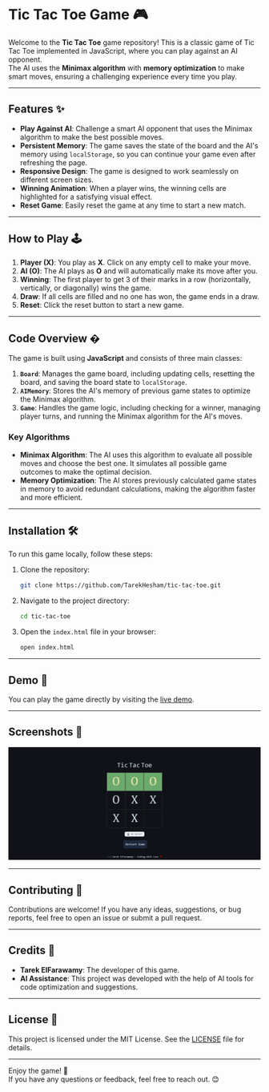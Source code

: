 # Tic Tac Toe Game 🎮

Welcome to the **Tic Tac Toe** game repository! This is a classic game of Tic Tac Toe implemented in JavaScript, where you can play against an AI opponent. <br>The AI uses the **Minimax algorithm** with **memory optimization** to make smart moves, ensuring a challenging experience every time you play.

---

## Features ✨

- **Play Against AI**: Challenge a smart AI opponent that uses the Minimax algorithm to make the best possible moves.
- **Persistent Memory**: The game saves the state of the board and the AI's memory using `localStorage`, so you can continue your game even after refreshing the page.
- **Responsive Design**: The game is designed to work seamlessly on different screen sizes.
- **Winning Animation**: When a player wins, the winning cells are highlighted for a satisfying visual effect.
- **Reset Game**: Easily reset the game at any time to start a new match.

---

## How to Play 🕹️

1. **Player (X)**: You play as **X**. Click on any empty cell to make your move.
2. **AI (O)**: The AI plays as **O** and will automatically make its move after you.
3. **Winning**: The first player to get 3 of their marks in a row (horizontally, vertically, or diagonally) wins the game.
4. **Draw**: If all cells are filled and no one has won, the game ends in a draw.
5. **Reset**: Click the reset button to start a new game.

---

## Code Overview �

The game is built using **JavaScript** and consists of three main classes:

1. **`Board`**: Manages the game board, including updating cells, resetting the board, and saving the board state to `localStorage`.
2. **`AIMemory`**: Stores the AI's memory of previous game states to optimize the Minimax algorithm.
3. **`Game`**: Handles the game logic, including checking for a winner, managing player turns, and running the Minimax algorithm for the AI's moves.

### Key Algorithms

- **Minimax Algorithm**: The AI uses this algorithm to evaluate all possible moves and choose the best one. It simulates all possible game outcomes to make the optimal decision.
- **Memory Optimization**: The AI stores previously calculated game states in memory to avoid redundant calculations, making the algorithm faster and more efficient.

---

## Installation 🛠️

To run this game locally, follow these steps:

1. Clone the repository:
   ```bash
   git clone https://github.com/TarekHesham/tic-tac-toe.git
   ```
2. Navigate to the project directory:
   ```bash
   cd tic-tac-toe
   ```
3. Open the `index.html` file in your browser:
   ```bash
   open index.html
   ```

---

## Demo 🎥

You can play the game directly by visiting the [live demo](https://tarekhesham.github.io/tic-tac-toe/).

---

## Screenshots 📸

![Game Screenshot](/images/screenshot.png)

---

## Contributing 🤝

Contributions are welcome! If you have any ideas, suggestions, or bug reports, feel free to open an issue or submit a pull request.

---

## Credits 👏

- **Tarek ElFarawamy**: The developer of this game.
- **AI Assistance**: This project was developed with the help of AI tools for code optimization and suggestions.

---

## License 📜

This project is licensed under the MIT License. See the [LICENSE](LICENSE) file for details.

---

Enjoy the game! 🎉  
If you have any questions or feedback, feel free to reach out. 😊